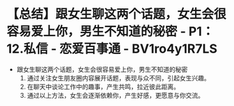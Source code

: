 # 【总结】跟女生聊这两个话题，女生会很容易爱上你，男生不知道的秘密 - P1：12.私信 - 恋爱百事通 - BV1ro4y1R7LS

-   跟女生聊这两个话题，女生会很容易爱上你，男生不知道的秘密
    1.  通过关注女生朋友圈内容展开话题，表现与众不同，引起女生兴趣。
    2.  在聊天中谈论工作中的趣事，产生共鸣，拉近彼此距离。
    3.  通过以上方法，女生会逐渐依赖你，产生好感，更愿意与你交流。